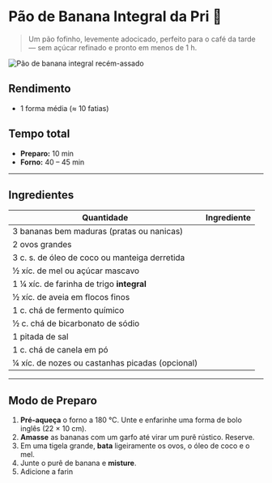 # Pão de Banana Integral da Pri 🍌

> Um pão fofinho, levemente adocicado, perfeito para o café da tarde — sem açúcar refinado e pronto em menos de 1 h.

![Pão de banana integral recém-assado](https://images.unsplash.com/photo-1511690743698-d9d85f2fbf38?w=900 "Pão de banana saindo do forno")

## Rendimento
- 1 forma média (≈ 10 fatias)

## Tempo total
- **Preparo:** 10 min  
- **Forno:** 40 – 45 min  

---

## Ingredientes

| Quantidade | Ingrediente |
|------------|-------------|
| 3 bananas bem maduras (pratas ou nanicas) |
| 2 ovos grandes |
| 3 c. s. de óleo de coco ou manteiga derretida |
| ½ xíc. de mel ou açúcar mascavo |
| 1 ¼ xíc. de farinha de trigo **integral** |
| ½ xíc. de aveia em flocos finos |
| 1 c. chá de fermento químico |
| ½ c. chá de bicarbonato de sódio |
| 1 pitada de sal |
| 1 c. chá de canela em pó |
| ¼ xíc. de nozes ou castanhas picadas (opcional) |

---

## Modo de Preparo

1. **Pré-aqueça** o forno a 180 °C. Unte e enfarinhe uma forma de bolo inglês (22 × 10 cm).  
2. **Amasse** as bananas com um garfo até virar um purê rústico. Reserve.  
3. Em uma tigela grande, **bata** ligeiramente os ovos, o óleo de coco e o mel.  
4. Junte o purê de banana e **misture**.  
5. Adicione a farin
